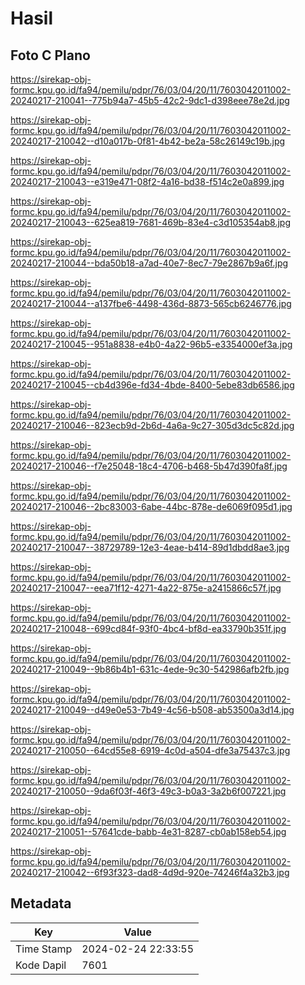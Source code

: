 # Hasil

## Foto C Plano

https://sirekap-obj-formc.kpu.go.id/fa94/pemilu/pdpr/76/03/04/20/11/7603042011002-20240217-210041--775b94a7-45b5-42c2-9dc1-d398eee78e2d.jpg

https://sirekap-obj-formc.kpu.go.id/fa94/pemilu/pdpr/76/03/04/20/11/7603042011002-20240217-210042--d10a017b-0f81-4b42-be2a-58c26149c19b.jpg

https://sirekap-obj-formc.kpu.go.id/fa94/pemilu/pdpr/76/03/04/20/11/7603042011002-20240217-210043--e319e471-08f2-4a16-bd38-f514c2e0a899.jpg

https://sirekap-obj-formc.kpu.go.id/fa94/pemilu/pdpr/76/03/04/20/11/7603042011002-20240217-210043--625ea819-7681-469b-83e4-c3d105354ab8.jpg

https://sirekap-obj-formc.kpu.go.id/fa94/pemilu/pdpr/76/03/04/20/11/7603042011002-20240217-210044--bda50b18-a7ad-40e7-8ec7-79e2867b9a6f.jpg

https://sirekap-obj-formc.kpu.go.id/fa94/pemilu/pdpr/76/03/04/20/11/7603042011002-20240217-210044--a137fbe6-4498-436d-8873-565cb6246776.jpg

https://sirekap-obj-formc.kpu.go.id/fa94/pemilu/pdpr/76/03/04/20/11/7603042011002-20240217-210045--951a8838-e4b0-4a22-96b5-e3354000ef3a.jpg

https://sirekap-obj-formc.kpu.go.id/fa94/pemilu/pdpr/76/03/04/20/11/7603042011002-20240217-210045--cb4d396e-fd34-4bde-8400-5ebe83db6586.jpg

https://sirekap-obj-formc.kpu.go.id/fa94/pemilu/pdpr/76/03/04/20/11/7603042011002-20240217-210046--823ecb9d-2b6d-4a6a-9c27-305d3dc5c82d.jpg

https://sirekap-obj-formc.kpu.go.id/fa94/pemilu/pdpr/76/03/04/20/11/7603042011002-20240217-210046--f7e25048-18c4-4706-b468-5b47d390fa8f.jpg

https://sirekap-obj-formc.kpu.go.id/fa94/pemilu/pdpr/76/03/04/20/11/7603042011002-20240217-210046--2bc83003-6abe-44bc-878e-de6069f095d1.jpg

https://sirekap-obj-formc.kpu.go.id/fa94/pemilu/pdpr/76/03/04/20/11/7603042011002-20240217-210047--38729789-12e3-4eae-b414-89d1dbdd8ae3.jpg

https://sirekap-obj-formc.kpu.go.id/fa94/pemilu/pdpr/76/03/04/20/11/7603042011002-20240217-210047--eea71f12-4271-4a22-875e-a2415866c57f.jpg

https://sirekap-obj-formc.kpu.go.id/fa94/pemilu/pdpr/76/03/04/20/11/7603042011002-20240217-210048--699cd84f-93f0-4bc4-bf8d-ea33790b351f.jpg

https://sirekap-obj-formc.kpu.go.id/fa94/pemilu/pdpr/76/03/04/20/11/7603042011002-20240217-210049--9b86b4b1-631c-4ede-9c30-542986afb2fb.jpg

https://sirekap-obj-formc.kpu.go.id/fa94/pemilu/pdpr/76/03/04/20/11/7603042011002-20240217-210049--d49e0e53-7b49-4c56-b508-ab53500a3d14.jpg

https://sirekap-obj-formc.kpu.go.id/fa94/pemilu/pdpr/76/03/04/20/11/7603042011002-20240217-210050--64cd55e8-6919-4c0d-a504-dfe3a75437c3.jpg

https://sirekap-obj-formc.kpu.go.id/fa94/pemilu/pdpr/76/03/04/20/11/7603042011002-20240217-210050--9da6f03f-46f3-49c3-b0a3-3a2b6f007221.jpg

https://sirekap-obj-formc.kpu.go.id/fa94/pemilu/pdpr/76/03/04/20/11/7603042011002-20240217-210051--57641cde-babb-4e31-8287-cb0ab158eb54.jpg

https://sirekap-obj-formc.kpu.go.id/fa94/pemilu/pdpr/76/03/04/20/11/7603042011002-20240217-210042--6f93f323-dad8-4d9d-920e-74246f4a32b3.jpg


## Metadata

| Key        | Value               |
| ---------- | ------------------- |
| Time Stamp | 2024-02-24 22:33:55 |
| Kode Dapil | 7601                |



